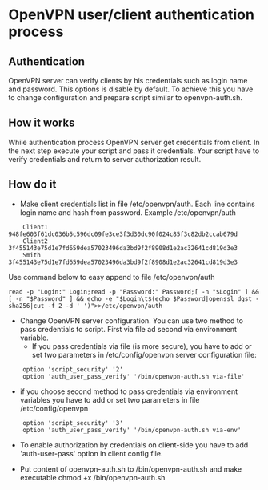 OpenVPN user/client authentication process
==========================================

Authentication
--------------
OpenVPN server can verify clients by his credentials such as login name and password. This options is disable by default. 
To achieve this you have to change configuration and prepare script similar to openvpn-auth.sh.

How it works
------------
While authentication process OpenVPN server get credentials from client. In the next step execute your script and pass it credentials. Your script have to verify credentials and return to server authorization result. 

How do it
---------
* Make client credentials list in file /etc/openvpn/auth. Each line contains login name and hash from password.
Example /etc/openvpn/auth
```
	Client1 948fe603f61dc036b5c596dc09fe3ce3f3d30dc90f024c85f3c82db2ccab679d
	Client2 3f455143e75d1e7fd659dea57023496da3bd9f2f8908d1e2ac32641cd819d3e3
	Smith   3f455143e75d1e7fd659dea57023496da3bd9f2f8908d1e2ac32641cd819d3e3
```
Use command below to easy append to file /etc/openvpn/auth
```shell
read -p "Login:" Login;read -p "Password:" Password;[ -n "$Login" ] && [ -n "$Password" ] && echo -e "$Login\t$(echo $Password|openssl dgst -sha256|cut -f 2 -d ' ')">>/etc/openvpn/auth
```

* Change OpenVPN server configuration. You can use two method to pass credentials to script. First via file ad second via environment variable.
  * If you pass credentials via file (is more secure), you have to add or set two parameters in /etc/config/openvpn server configuration file:
```
	option 'script_security' '2'
	option 'auth_user_pass_verify' '/bin/openvpn-auth.sh via-file'
```
  * if you choose second method to pass credentials via environment variables you have to add or set two parameters in file /etc/config/openvpn
```
	option 'script_security' '3'
	option 'auth_user_pass_verify' '/bin/openvpn-auth.sh via-env'
```
* To enable authorization by credentials on client-side you have to add 'auth-user-pass' option in client config file.
	
* Put content of openvpn-auth.sh to /bin/openvpn-auth.sh and make executable chmod +x /bin/openvpn-auth.sh 
